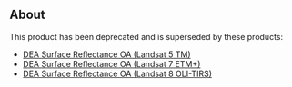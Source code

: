 ## About

This product has been deprecated and is superseded by these products:

* [DEA Surface Reflectance OA (Landsat 5 TM)](/data/product/dea-surface-reflectance-oa-landsat-5-tm/)
* [DEA Surface Reflectance OA (Landsat 7 ETM+)](/data/product/dea-surface-reflectance-oa-landsat-7-etm/)
* [DEA Surface Reflectance OA (Landsat 8 OLI-TIRS)](/data/product/dea-surface-reflectance-oa-landsat-8-oli-tirs/)

